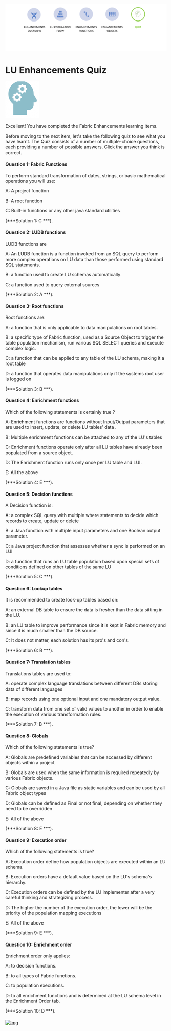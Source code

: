 ![](/academy/Training_Level_1/05_LU_Enhancements/images/EnhancementQuizState.PNG) 

# LU Enhancements Quiz

![](/academy/Training_Level_1/03_fabric_basic_LU/images/Quiz.png) 



Excellent! 
You have completed the Fabric Enhancements learning items.


Before moving to the next item, let's take the following quiz to see what you have learnt. The Quiz consists of a number of multiple-choice questions, each providing a number of possible answers. Click the answer you think is correct. 



#### Question 1: Fabric Functions

To perform standard transformation of dates, strings, or basic mathematical operations you will use:

A: A project function

B: A root function 

C: Built-in functions or any other java standard utilities


(***Solution 1: C ***).



#### Question 2: LUDB functions

LUDB functions are

A: An LUDB function is a function invoked from an SQL query to perform more complex operations on LU data than those performed using standard SQL statements.

B: a function used to create LU schemas automatically

C: a function used to query external sources

(***Solution 2: A ***).



#### Question 3: Root functions

Root functions are:

A: a function that is only applicable to data manipulations on root tables. 

B: a specific type of Fabric function, used as a Source Object to trigger the table population mechanism, run various SQL SELECT queries and execute complex logic.

C: a function that can be applied to any table of the LU schema, making it a root table

D: a function that operates data manipulations only if the systems root user is logged on

(***Solution 3: B ***).



#### Question 4: Enrichment functions

Which of the following statements is certainly true ?



A: Enrichment functions are functions without Input/Output parameters that are used to insert, update, or delete LU tables' data .

B: Multiple enrichment functions can be attached to any of the LU's tables

C:  Enrichment functions operate only after all LU tables have already been populated from a source object.

D: The Enrichment function runs only once per LU table and LUI. 

E: All the above

(***Solution 4: E ***).



#### Question 5: Decision functions

A Decision function is:

A: a complex SQL query with multiple where statements to decide which records to create, update or delete

B: a Java function with multiple input parameters and one Boolean output parameter.

C: a Java project function that assesses whether a sync is performed on an LUI

D: a function that runs an LU table population based upon special sets of conditions defined on other tables of the same LU

(***Solution 5: C ***).



#### Question 6: Lookup tables

It is recommended to create look-up tables based on: 

A: an external DB table to ensure the data is fresher than the data sitting in the LU.

B: an LU table to improve performance since it is kept in Fabric memory and since it is much smaller than the DB source.

C: It does not matter, each solution has its pro's and con's.

(***Solution 6: B ***).



#### Question 7: Translation tables

Translations tables are used to:

A: operate complex language translations between different DBs storing data of different languages 

B: map records using one optional input and one mandatory output value.

C: transform data from one set of valid values to another in order to enable the execution of various transformation rules.

(***Solution 7: B ***).



#### Question 8: Globals

Which of the following statements is true?

A: Globals are predefined variables that can be accessed by different objects within a project

B: Globals are used when the same information is required repeatedly by various Fabric objects.

C: Globals are saved in a Java file as static variables and can be used by all Fabric object types

D: Globals can be defined as Final or not final, depending on whether they need to be overridden

E: All of the above

(***Solution 8: E ***).





#### Question 9: Execution order

Which of the following statements is true?

A: Execution order define how population objects are executed within an LU schema.

B: Execution orders have a default value based on the LU's schema's hierarchy.

C:  Execution orders can be defined by the LU implementer after a very careful thinking and strategizing process.

D: The higher the number of the execution order, the lower will be the priority of the population mapping executions

E: All of the above

(***Solution 9: E ***).



#### Question 10: Enrichment order

Enrichment order only applies:

A: to decision functions.

B: to all types of Fabric functions.

C: to population executions.

D: to all enrichment functions and is determined at the LU schema level in the Enrichment Order tab. 

(***Solution 10: D ***).

####    

[![img](https://github.com/k2view-academy/K2View-Academy/raw/master/articles/images/Previous.png)](/academy/Training_Level_1/05_LU_Enhancements/04_LU_Enhancements_lookup-translations_flow.md)
